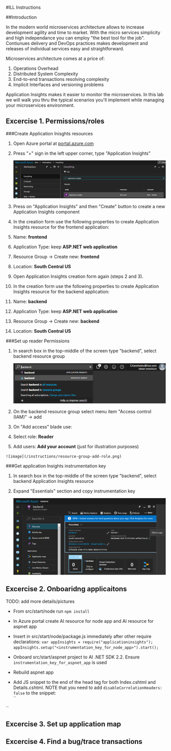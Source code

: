 #ILL Instructions

##Introduction

In the modern world microservices architecture allows to increase development agility and time to market. With the micro services simplicity and high independance you can employ "the best tool for the job". Contiunues delivery and DevOps practices makes development and releases of individual services easy and straightforward.   

Microservices architecture comes at a price of: 

1. Operations Overhead
2. Distributed System Complexity
3. End-to-end transactions resolving complexity
4. Implicit Interfaces and versioning problems

Application Insights makes it easier to monitor the microservices. In this lab we will walk you thru the typical scenarios you'll implement while managing your microservices environment.


## Excercise 1. Permissions/roles

###Create Application Inisghts resources

1. Open Azure portal at [portal.azure.com](https://portal.azure.com)
2. Press "+" sign in the left upper corner, type "Application Insights"

    ![image](/instructions/create-applicationinsights-step1.png)

3. Press on "Application Insights" and then "Create" button to create a new Application Insights component
4. In the creation form use the following properties to create Application Insights resource for the frontend application:

  1. Name: **frontend**
  2. Application Type: keep **ASP.NET web application**
  3. Resource Group -> Create new: **frontend**
  4. Location: **South Central US**
  
5. Open Application Insights creation form again (steps 2 and 3).
4. In the creation form use the following properties to create Application Insights resource for the backend application:

  1. Name: **backend**
  2. Application Type: keep **ASP.NET web application**
  3. Resource Group -> Create new: **backend**
  4. Location: **South Central US**

###Set up reader Permissions

1. In search box in the top-middle of the screen type "backend", select backend resource group

    ![image](/instructions/open-resource-group.png)

2. On the backend resource group select menu item "Access control (IAM)" -> add
3. On "Add access" blade use:

  1. Select role: **Reader**
  2. Add users: **Add your account** (just for illustration purposes)

    ![image](/instructions/resource-group-add-role.png)

###Get application Insights instrumentation key

1. In search box in the top-middle of the screen type "backend", select backend Application Insights resource
2. Expand "Essentials" section and copy instrumentation key 

    ![image](/instructions/save-instrumentation-key-backend.png)

## Excercise 2. Onboaridng applicaitons

TODO: add more details/pictures

 - From src/start/node run ``npm install``
 - In Azure portal create AI resource for node app and AI resource for aspnet app
 - Insert in src/start/node/package.js immediately after other require declarations:
 ``
 var appInsights = require("applicationinsights");
 appInsights.setup("<instrumentation_key_for_node_app>").start();
``

 - Onboard src/start/aspnet project to AI .NET SDK 2.2. Ensure ``instrumentation_key_for_aspnet_app`` is used
 - Rebuild aspnet app
 - Add JS snippet to the end of the head tag for both Index.cshtml and Details.cshtml. NOTE that you need to add ``disableCorrelationHeaders: false`` to the snippet:    
``
<script type="text/javascript">     
var appInsights = window.appInsights || function (config) {      
function i(config) { t[config] = function () { var i = arguments; t.queue.push(function () { t[config].apply(t, i) }) } } var t = { config: config }, u = document, e = window, o = "script", s = "AuthenticatedUserContext", h = "start", c = "stop", l = "Track", a = l + "Event", v = l + "Page", y = u.createElement(o), r, f; y.src = config.url || "https://az416426.vo.msecnd.net/scripts/a/ai.0.js"; u.getElementsByTagName(o)[0].parentNode.appendChild(y); try { t.cookie = u.cookie } catch (p) { } for (t.queue = [], t.version = "1.0", r = ["Event", "Exception", "Metric", "PageView", "Trace", "Dependency"]; r.length;) i("track" + r.pop()); return i("set" + s), i("clear" + s), i(h + a), i(c + a), i(h + v), i(c + v), i("flush"), config.disableExceptionTracking || (r = "onerror", i("_" + r), f = e[r], e[r] = function (config, i, u, e, o) { var s = f && f(config, i, u, e, o); return s !== !0 && t["_" + r](config, i, u, e, o), s }), t
}({     
instrumentationKey: "instrumentation_key_for_aspnet_app",     
disableCorrelationHeaders: false    
});    
window.appInsights = appInsights;    
appInsights.trackPageView();    
</script>   
``

## Excercise 3. Set up application map

## Excercise 4. Find a bug/trace transactions
